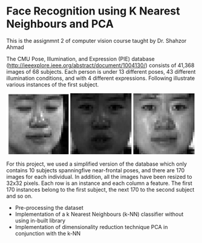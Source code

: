 # Face Recognition using K Nearest Neighbours and PCA

This is the assignmnt 2 of computer vision course taught by Dr. Shahzor Ahmad

The CMU Pose, Illumination, and Expression (PIE) database (http://ieeexplore.ieee.org/abstract/document/1004130/) consists of 41,368 images of 68 subjects. Each person is under 13 different poses, 43 different illumination conditions, and with 4 different expressions. Following illustrate various instances of the first subject.


![](./dataset/1.PNG)


For this project, we used a simplified version of the database which only contains 10 subjects spanningfive near-frontal poses, and there are 170 images for each individual. In addition, all the images have been resized to 32x32 pixels. Each row is an instance and each column a feature. The first 170 instances belong to the first subject, the next 170 to the second subject and so on.

* Pre-processing the dataset
* Implementation of a k Nearest Neighbours (k-NN) classifier without using in-built library
* Implementation of dimensionality reduction technique PCA in conjunction with the k-NN

